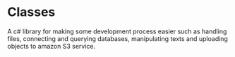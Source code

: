# Classes
A c# library for making some development process easier such as handling files, connecting and querying databases, manipulating texts and uploading objects to amazon S3 service.
